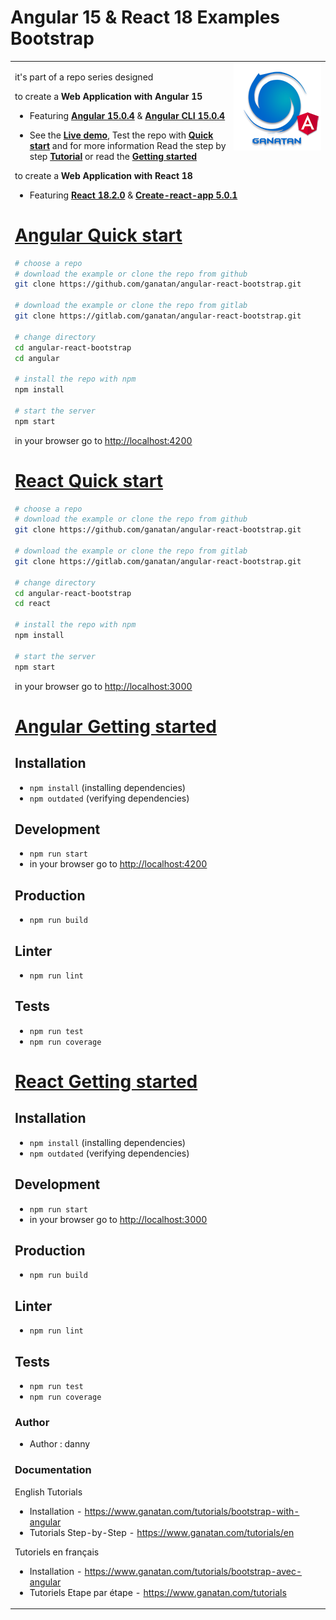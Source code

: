 # Angular 15 & React 18 Examples Bootstrap

<table>
<tr>
<td>
  <a href="https://www.ganatan.com/en">
    <img src="./img/ganatan-about-github.png" align="right"
    alt="Ganatan Angular Example routing" width="140" height="140">
  </a>

it's part of a repo series designed 

to create a **Web Application with Angular 15**

* Featuring [**Angular 15.0.4**](https://github.com/angular/angular/releases) & [**Angular CLI 15.0.4**](https://github.com/angular/angular-cli/releases/)


* See the [**Live demo**](#angular-live-demo), Test the repo with [**Quick start**](#angular-quick-start) and for more information Read the step by step [**Tutorial**](#angular-tutorial) or read the [**Getting started**](#angular-getting-started)


to create a **Web Application with React 18**


* Featuring [**React 18.2.0**](https://github.com/facebook/react/releases) & [**Create-react-app 5.0.1**](https://github.com/facebook/create-react-app/releases)



# [Angular Quick start](#angular-quick-start)

```bash
# choose a repo
# download the example or clone the repo from github
git clone https://github.com/ganatan/angular-react-bootstrap.git

# download the example or clone the repo from gitlab
git clone https://gitlab.com/ganatan/angular-react-bootstrap.git

# change directory
cd angular-react-bootstrap
cd angular

# install the repo with npm
npm install

# start the server
npm start

```
in your browser go to [http://localhost:4200](http://localhost:4200) 


# [React Quick start](#react-quick-start)

```bash
# choose a repo
# download the example or clone the repo from github
git clone https://github.com/ganatan/angular-react-bootstrap.git

# download the example or clone the repo from gitlab
git clone https://gitlab.com/ganatan/angular-react-bootstrap.git

# change directory
cd angular-react-bootstrap
cd react

# install the repo with npm
npm install

# start the server
npm start

```
in your browser go to [http://localhost:3000](http://localhost:3000) 


# [Angular Getting started](#angular-getting-started)


## Installation
* `npm install` (installing dependencies)
* `npm outdated` (verifying dependencies)

## Development
* `npm run start`
* in your browser go to [http://localhost:4200](http://localhost:4200) 

## Production 
* `npm run build`

## Linter
* `npm run lint`

## Tests
* `npm run test`
* `npm run coverage`



# [React Getting started](#react-getting-started)


## Installation
* `npm install` (installing dependencies)
* `npm outdated` (verifying dependencies)

## Development
* `npm run start`
* in your browser go to [http://localhost:3000](http://localhost:3000) 

## Production 
* `npm run build`

## Linter
* `npm run lint`

## Tests
* `npm run test`
* `npm run coverage`



### Author
* Author  : danny

### Documentation

English Tutorials
- Installation - https://www.ganatan.com/tutorials/bootstrap-with-angular
- Tutorials Step-by-Step - https://www.ganatan.com/tutorials/en

Tutoriels en français
- Installation - https://www.ganatan.com/tutorials/bootstrap-avec-angular
- Tutoriels Etape par étape - https://www.ganatan.com/tutorials
